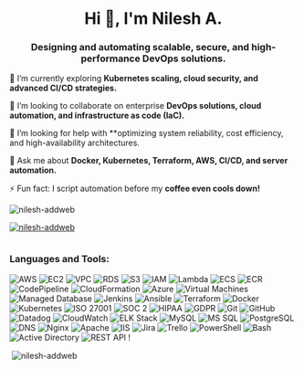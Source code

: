 <h1 align="center">Hi 👋, I'm Nilesh A.</h1>
<h3 align="center">Designing and automating scalable, secure, and high-performance DevOps solutions.</h3>

🌱 I’m currently exploring **Kubernetes scaling, cloud security, and advanced CI/CD strategies.**

👯 I’m looking to collaborate on enterprise **DevOps solutions, cloud automation, and infrastructure as code (IaC).**

🤝 I’m looking for help with **optimizing system reliability, cost efficiency, and high-availability architectures.

💬 Ask me about **Docker, Kubernetes, Terraform, AWS, CI/CD, and server automation.**

⚡ Fun fact: I script automation before my **coffee even cools down!**

<p align="left"> <img src="https://komarev.com/ghpvc/?username=nilesh-addweb&label=Profile%20views&color=0e75b6&style=flat" alt="nilesh-addweb" /> </p>

<p align="left"> <a href="https://github.com/ryo-ma/github-profile-trophy"><img src="https://github-profile-trophy.vercel.app/?username=nilesh-addweb" alt="nilesh-addweb" /></a> </p>

<p align="left"> <a href="https://twitter.com/" target="blank"><img src="https://img.shields.io/twitter/follow/?logo=twitter&style=for-the-badge" alt="" /></a> </p>

<h3 align="left">Languages and Tools:</h3>

![AWS](https://img.shields.io/badge/AWS-232F3E?style=for-the-badge&logo=amazon-aws&logoColor=white) ![EC2](https://img.shields.io/badge/EC2-FF9900?style=for-the-badge&logo=amazon-aws&logoColor=white) ![VPC](https://img.shields.io/badge/VPC-FF9900?style=for-the-badge&logo=amazon-aws&logoColor=white) ![RDS](https://img.shields.io/badge/RDS-569A31?style=for-the-badge&logo=amazon-rds&logoColor=white) ![S3](https://img.shields.io/badge/S3-569A31?style=for-the-badge&logo=amazon-s3&logoColor=white) ![IAM](https://img.shields.io/badge/IAM-FF9900?style=for-the-badge&logo=amazon-aws&logoColor=white) ![Lambda](https://img.shields.io/badge/Lambda-FF9900?style=for-the-badge&logo=amazon-aws&logoColor=white) ![ECS](https://img.shields.io/badge/ECS-FF9900?style=for-the-badge&logo=amazon-aws&logoColor=white) ![ECR](https://img.shields.io/badge/ECR-FF9900?style=for-the-badge&logo=amazon-aws&logoColor=white) ![CodePipeline](https://img.shields.io/badge/CodePipeline-FF9900?style=for-the-badge&logo=amazon-aws&logoColor=white) ![CloudFormation](https://img.shields.io/badge/CloudFormation-FF9900?style=for-the-badge&logo=amazon-aws&logoColor=white) ![Azure](https://img.shields.io/badge/Azure-0078D4?style=for-the-badge&logo=microsoft-azure&logoColor=white) ![Virtual Machines](https://img.shields.io/badge/Virtual_Machines-0078D4?style=for-the-badge&logo=microsoft-azure&logoColor=white) ![Managed Database](https://img.shields.io/badge/Managed_Database-0078D4?style=for-the-badge&logo=microsoft-azure&logoColor=white) ![Jenkins](https://img.shields.io/badge/Jenkins-D24939?style=for-the-badge&logo=jenkins&logoColor=white) ![Ansible](https://img.shields.io/badge/Ansible-EE0000?style=for-the-badge&logo=ansible&logoColor=white) ![Terraform](https://img.shields.io/badge/Terraform-623CE4?style=for-the-badge&logo=terraform&logoColor=white) ![Docker](https://img.shields.io/badge/Docker-2496ED?style=for-the-badge&logo=docker&logoColor=white) ![Kubernetes](https://img.shields.io/badge/Kubernetes-326CE5?style=for-the-badge&logo=kubernetes&logoColor=white) ![ISO 27001](https://img.shields.io/badge/ISO_27001-0052CC?style=for-the-badge&logo=security&logoColor=white) ![SOC 2](https://img.shields.io/badge/SOC_2-0052CC?style=for-the-badge&logo=security&logoColor=white) ![HIPAA](https://img.shields.io/badge/HIPAA-0078D4?style=for-the-badge&logo=security&logoColor=white) ![GDPR](https://img.shields.io/badge/GDPR-0033A0?style=for-the-badge&logo=security&logoColor=white) ![Git](https://img.shields.io/badge/Git-F05032?style=for-the-badge&logo=git&logoColor=white) ![GitHub](https://img.shields.io/badge/GitHub-181717?style=for-the-badge&logo=github&logoColor=white) ![Datadog](https://img.shields.io/badge/Datadog-632CA6?style=for-the-badge&logo=datadog&logoColor=white) ![CloudWatch](https://img.shields.io/badge/CloudWatch-FF9900?style=for-the-badge&logo=amazon-aws&logoColor=white) ![ELK Stack](https://img.shields.io/badge/ELK_Stack-005571?style=for-the-badge&logo=elastic-stack&logoColor=white) ![MySQL](https://img.shields.io/badge/MySQL-4479A1?style=for-the-badge&logo=mysql&logoColor=white) ![MS SQL](https://img.shields.io/badge/MS_SQL-CC2927?style=for-the-badge&logo=microsoft-sql-server&logoColor=white) ![PostgreSQL](https://img.shields.io/badge/PostgreSQL-336791?style=for-the-badge&logo=postgresql&logoColor=white) ![DNS](https://img.shields.io/badge/DNS_(Route_53)-FF9900?style=for-the-badge&logo=amazon-aws&logoColor=white) ![Nginx](https://img.shields.io/badge/Nginx-009639?style=for-the-badge&logo=nginx&logoColor=white) ![Apache](https://img.shields.io/badge/Apache-D22128?style=for-the-badge&logo=apache&logoColor=white) ![IIS](https://img.shields.io/badge/IIS-0078D6?style=for-the-badge&logo=windows&logoColor=white) ![Jira](https://img.shields.io/badge/Jira-0052CC?style=for-the-badge&logo=jira&logoColor=white) ![Trello](https://img.shields.io/badge/Trello-0079BF?style=for-the-badge&logo=trello&logoColor=white) ![PowerShell](https://img.shields.io/badge/PowerShell-5391FE?style=for-the-badge&logo=powershell&logoColor=white) ![Bash](https://img.shields.io/badge/Bash-4EAA25?style=for-the-badge&logo=gnubash&logoColor=white) ![Active Directory](https://img.shields.io/badge/Active_Directory-0078D4?style=for-the-badge&logo=microsoft&logoColor=white) ![REST API](https://img.shields.io/badge/REST_API-0052CC?style=for-the-badge&logo=api&logoColor=white) !


<p>&nbsp;<img align="center" src="https://github-readme-stats.vercel.app/api?username=nilesh-addweb&show_icons=true&locale=en" alt="nilesh-addweb" /></p>
